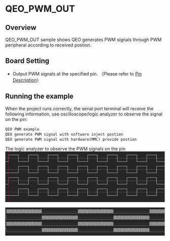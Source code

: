 # QEO_PWM_OUT

## Overview

QEO_PWM_OUT sample shows QEO generates PWM signals through PWM peripheral according to received postion.

## Board Setting

- Output PWM signals at the specified pin. （Please refer to  [Pin Description](lab_board_resource)）

## Running the example

When the project runs correctly, the serial port terminal will receive the following information, use oscilloscope/logic analyzer to observe the signal on the pin:
```console
QEO PWM example
QEO generate PWM signal with software inject postion
QEO generate PWM signal with hardware(MMC) provide postion
```
The logic analyzer to observe the PWM signals on the pin
![](../../../../../../assets/sdk/samples/qeo_pwm_1.png)


![](../../../../../../assets/sdk/samples/qeo_pwm_2.png)
